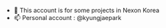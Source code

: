 - 👋 This account is for some projects in Nexon Korea
- 📫 Personal account : @kyungjaepark

<!---
kyungjae-nexon/kyungjae-nexon is a ✨ special ✨ repository because its `README.md` (this file) appears on your GitHub profile.
You can click the Preview link to take a look at your changes.
--->
